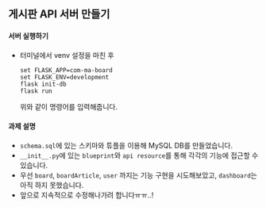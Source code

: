 ## 게시판 API 서버 만들기

#### 서버 실행하기

- 터미널에서 venv 설정을 마친 후 

  ```set FLASK_APP=com-ma-board
  set FLASK_APP=com-ma-board
  set FLASK_ENV=development
  flask init-db
  flask run
  ```

  위와 같이 명령어를 입력해줍니다.

#### 과제 설명

- `schema.sql`에 있는 스키마와 튜플을 이용해 MySQL DB를 만들었습니다.
- `__init__.py`에 있는 `blueprint`와 `api resource`를 통해 각각의 기능에 접근할 수 있습니다.
- 우선 `board`, `boardArticle`, `user` 까지는 기능 구현을 시도해보았고,  `dashboard`는 아직 하지 못했습니다.
- 앞으로 지속적으로 수정해나가려 합니다ㅠㅠ..!